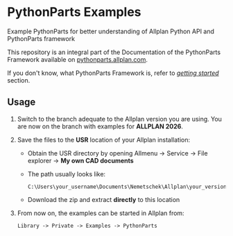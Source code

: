 # PythonParts Examples

Example PythonParts for better understanding of Allplan Python API and PythonParts framework

This repository is an integral part of the Documentation of the PythonParts Framework
available on [pythonparts.allplan.com](https://pythonparts.allplan.com/latest).

If you don't know, what PythonParts Framework is, refer to
[_getting started_](https://pythonparts.allplan.com/2025/manual/getting_started/)
section.

## Usage

1.  Switch to the branch adequate to the Allplan version you are using. You are now
    on the branch with examples for **ALLPLAN 2026**.
2.  Save the files to the **USR** location of your Allplan installation:

    *   Obtain the USR directory by opening Allmenu -> Service -> File explorer ->
        **My own CAD documents**

    *   The path usually looks like:

            C:\Users\your_username\Documents\Nemetschek\Allplan\your_version\Usr\Local

    *   Download the zip and extract **directly** to this location

3.  From now on, the examples can be started in Allplan from:

        Library -> Private -> Examples -> PythonParts
